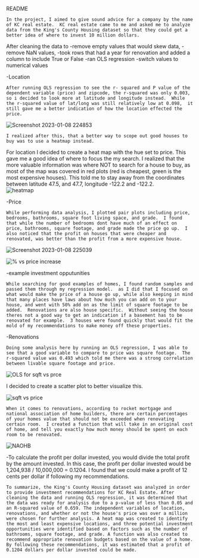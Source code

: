 README

    In the project, I aimed to give sound advice for a company by the name of KC real estate.  KC real estate came to me and asked me to analyze data from the King's County Housing dataset so that they could get a better idea of where to invest 10 million dollars.

After cleaning the data to
-remove empty values that would skew data,
-remove NaN values,
-took rows that had a year for renovation and added a column to include True or False
-ran OLS regression
-switch values to numerical values

-Location

    After running OLS regression to see the r- squared and P value of the dependent variable (price) and zipcode, the r-squared was only 0.003, so i decided to look more at latitude and longitude instead.  While the r-squared value of lat/long was still relatively low at 0.098,  it still gave me a better indication of how the location effected the price. 



![Screenshot 2023-01-08 224853](https://user-images.githubusercontent.com/87345982/212143008-b5a34272-c205-400f-9820-16228d344928.png)

    I realized after this, that a better way to scope out good houses to buy was to use a heatmap instead.
For location I decided to create a heat map with the hue set to price.  This gave me a good idea of where to focus the my search.  I realized that the more valuable information was where NOT to search for a house to buy, as most of the map was covered in red plots (red is cheapest, green is the most expensive houses).  This told me to stay away from the coordinates between latitude 47.5, and 47.7, longitude -122.2 and -122.2.  
![heatmap](https://user-images.githubusercontent.com/87345982/211238382-4d58a070-de97-4160-b152-70882d09bd7e.png)


-Price

    While performing data analysis, I plotted pair plots including price, bedrooms, bathrooms, square foot living space, and grade.  I found that while the number of bedrooms dont have much of an effect on price, bathrooms, square footage, and grade made the price go up.  I also noticed that the profit on houses that were cheaper and renovated, was better than the profit from a more expensive house.  
![Screenshot 2023-01-08 225039](https://user-images.githubusercontent.com/87345982/211238329-d2323124-9fe6-4c5c-9b49-6f479121a89f.png)

![% vs price increase](https://user-images.githubusercontent.com/87345982/212144300-1cf30029-2c07-400d-903f-aa7b90e541f5.png)


-example investment opputunities

    While searching for good examples of homes, I found random samples and passed them through my regression model.  as I did that I focused on what would make the price of a house go up, while also keeping in mind that many places have laws about how much you can add on to your house, and went with 50% add on as the limit of square footage to be added.  Renovations are also house specific.  Without seeing the house theres not a good way to get an indication if a basement has to be renovated for example.  3 houses were found quickly that would fit the mold of my recommendations to make money off these properties.
    
-Renovations

    Doing some analysis here by running an OLS regression, I was able to see that a good variable to compare to price was square footage.  The r-squared value was 0.493 which told me there was a strong correlation between livable square footage and price. 

![OLS for sqft vs prce](https://user-images.githubusercontent.com/87345982/212144879-0ec2997f-92cf-47c4-aeea-0526bd42cebe.png)

I decided to create a scatter plot to better visualize this.

![sqft vs price](https://user-images.githubusercontent.com/87345982/212145157-f1647503-29c1-4c42-a41e-25ddd3795f08.png)



    When it comes to renovations, according to rocket mortgage and national association of home builders, there are certain percentages of your homes value that should not be exceeded when renovating certain room.  I created a function that will take in an original cost of home, and tell you exactly how much money should be spent on each room to be renovated. 
  ![NAOHB](https://user-images.githubusercontent.com/87345982/211238421-e1608b97-c8eb-40bd-8d43-b008aac762b4.png)
  
-To calculate the profit per dollar invested, you would divide the total profit by the amount invested. In this case, the profit per dollar invested would be 1,204,938 / 10,000,000 = 0.1204.  I found that we could make a profit of 12 cents per dollar if following my recommendations.

    To summarize, the King's County Housing dataset was analyzed in order to provide investment recommendations for KC Real Estate. After cleaning the data and running OLS regression, it was determined that the data was ready for analysis due to a p-value of less than 0.05 and an R-squared value of 0.659. The independent variables of location, renovations, and whether or not the house's price was over a million were chosen for further analysis. A heat map was created to identify the most and least expensive locations, and three potential investment opportunities were identified based on factors such as the number of bathrooms, square footage, and grade. A function was also created to recommend appropriate renovation budgets based on the value of a home. By following these recommendations, it was estimated that a profit of 0.1204 dollars per dollar invested could be made.
